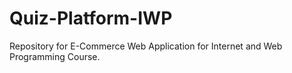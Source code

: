 # Quiz-Platform-IWP
Repository for E-Commerce Web Application for Internet and Web Programming Course.
